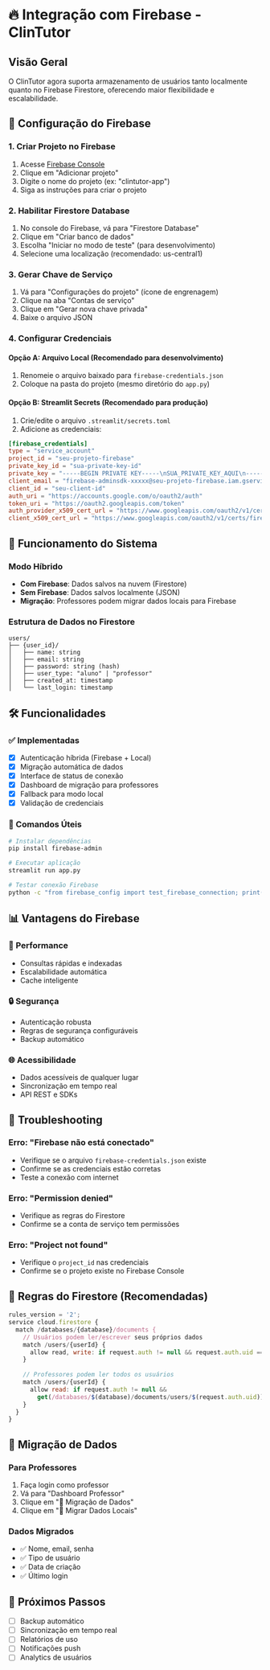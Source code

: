 # 🔥 Integração com Firebase - ClinTutor

## Visão Geral

O ClinTutor agora suporta armazenamento de usuários tanto localmente quanto no Firebase Firestore, oferecendo maior flexibilidade e escalabilidade.

## 🚀 Configuração do Firebase

### 1. Criar Projeto no Firebase

1. Acesse [Firebase Console](https://console.firebase.google.com)
2. Clique em "Adicionar projeto"
3. Digite o nome do projeto (ex: "clintutor-app")
4. Siga as instruções para criar o projeto

### 2. Habilitar Firestore Database

1. No console do Firebase, vá para "Firestore Database"
2. Clique em "Criar banco de dados"
3. Escolha "Iniciar no modo de teste" (para desenvolvimento)
4. Selecione uma localização (recomendado: us-central1)

### 3. Gerar Chave de Serviço

1. Vá para "Configurações do projeto" (ícone de engrenagem)
2. Clique na aba "Contas de serviço"
3. Clique em "Gerar nova chave privada"
4. Baixe o arquivo JSON

### 4. Configurar Credenciais

#### Opção A: Arquivo Local (Recomendado para desenvolvimento)
1. Renomeie o arquivo baixado para `firebase-credentials.json`
2. Coloque na pasta do projeto (mesmo diretório do `app.py`)

#### Opção B: Streamlit Secrets (Recomendado para produção)
1. Crie/edite o arquivo `.streamlit/secrets.toml`
2. Adicione as credenciais:

```toml
[firebase_credentials]
type = "service_account"
project_id = "seu-projeto-firebase"
private_key_id = "sua-private-key-id"
private_key = "-----BEGIN PRIVATE KEY-----\nSUA_PRIVATE_KEY_AQUI\n-----END PRIVATE KEY-----\n"
client_email = "firebase-adminsdk-xxxxx@seu-projeto-firebase.iam.gserviceaccount.com"
client_id = "seu-client-id"
auth_uri = "https://accounts.google.com/o/oauth2/auth"
token_uri = "https://oauth2.googleapis.com/token"
auth_provider_x509_cert_url = "https://www.googleapis.com/oauth2/v1/certs"
client_x509_cert_url = "https://www.googleapis.com/oauth2/v1/certs/firebase-adminsdk-xxxxx%40seu-projeto-firebase.iam.gserviceaccount.com"
```

## 🔄 Funcionamento do Sistema

### Modo Híbrido
- **Com Firebase**: Dados salvos na nuvem (Firestore)
- **Sem Firebase**: Dados salvos localmente (JSON)
- **Migração**: Professores podem migrar dados locais para Firebase

### Estrutura de Dados no Firestore

```
users/
├── {user_id}/
│   ├── name: string
│   ├── email: string
│   ├── password: string (hash)
│   ├── user_type: "aluno" | "professor"
│   ├── created_at: timestamp
│   └── last_login: timestamp
```

## 🛠️ Funcionalidades

### ✅ Implementadas
- [x] Autenticação híbrida (Firebase + Local)
- [x] Migração automática de dados
- [x] Interface de status de conexão
- [x] Dashboard de migração para professores
- [x] Fallback para modo local
- [x] Validação de credenciais

### 🔧 Comandos Úteis

```bash
# Instalar dependências
pip install firebase-admin

# Executar aplicação
streamlit run app.py

# Testar conexão Firebase
python -c "from firebase_config import test_firebase_connection; print(test_firebase_connection())"
```

## 📊 Vantagens do Firebase

### 🚀 Performance
- Consultas rápidas e indexadas
- Escalabilidade automática
- Cache inteligente

### 🔒 Segurança
- Autenticação robusta
- Regras de segurança configuráveis
- Backup automático

### 🌐 Acessibilidade
- Dados acessíveis de qualquer lugar
- Sincronização em tempo real
- API REST e SDKs

## 🚨 Troubleshooting

### Erro: "Firebase não está conectado"
- Verifique se o arquivo `firebase-credentials.json` existe
- Confirme se as credenciais estão corretas
- Teste a conexão com internet

### Erro: "Permission denied"
- Verifique as regras do Firestore
- Confirme se a conta de serviço tem permissões

### Erro: "Project not found"
- Verifique o `project_id` nas credenciais
- Confirme se o projeto existe no Firebase Console

## 📝 Regras do Firestore (Recomendadas)

```javascript
rules_version = '2';
service cloud.firestore {
  match /databases/{database}/documents {
    // Usuários podem ler/escrever seus próprios dados
    match /users/{userId} {
      allow read, write: if request.auth != null && request.auth.uid == userId;
    }
    
    // Professores podem ler todos os usuários
    match /users/{userId} {
      allow read: if request.auth != null && 
        get(/databases/$(database)/documents/users/$(request.auth.uid)).data.user_type == 'professor';
    }
  }
}
```

## 🔄 Migração de Dados

### Para Professores
1. Faça login como professor
2. Vá para "Dashboard Professor"
3. Clique em "🔄 Migração de Dados"
4. Clique em "🚀 Migrar Dados Locais"

### Dados Migrados
- ✅ Nome, email, senha
- ✅ Tipo de usuário
- ✅ Data de criação
- ✅ Último login

## 🎯 Próximos Passos

- [ ] Backup automático
- [ ] Sincronização em tempo real
- [ ] Relatórios de uso
- [ ] Notificações push
- [ ] Analytics de usuários
